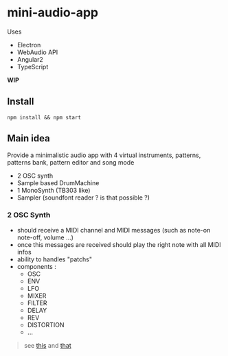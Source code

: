# mini-audio-app

Uses
- Electron
- WebAudio API
- Angular2
- TypeScript

**WIP**

## Install

```
npm install && npm start
```


## Main idea

Provide a minimalistic audio app with 4 virtual instruments, patterns, patterns bank, pattern editor and song mode

- 2 OSC synth
- Sample based DrumMachine
- 1 MonoSynth (TB303 like)
- Sampler (soundfont reader ? is that possible ?)


### 2 OSC Synth

- should receive a MIDI channel and MIDI messages (such as note-on note-off, volume ...)
- once this messages are received should play the right note with all MIDI infos
- ability to handles "patchs"
- components :
    - OSC
    - ENV
    - LFO
    - MIXER
    - FILTER
    - DELAY
    - REV
    - DISTORTION
    - ...

> see [this](https://github.com/BarakChamo/rc455/blob/master/app/controllers/Audio.js) and [that](https://github.com/BarakChamo/rc455/blob/master/app/controllers/Voice.js)
